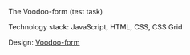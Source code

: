 The Voodoo-form (test task)

Technology stack: JavaScript, HTML, CSS, CSS Grid

Design: [Voodoo-form](https://www.figma.com/file/JM0jkJrqgG8sqeNHZ8AI7z/test-task?node-id=0%3A1)
